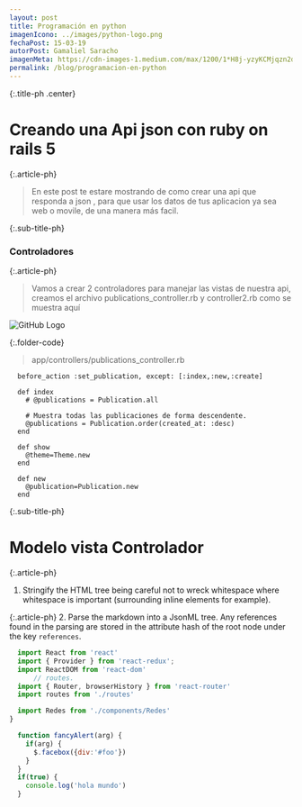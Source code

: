 ```yaml
---
layout: post
title: Programación en python
imagenIcono: ../images/python-logo.png
fechaPost: 15-03-19
autorPost: Gamaliel Saracho
imagenMeta: https://cdn-images-1.medium.com/max/1200/1*H8j-yzyKCMjqzn2dRNBAVQ.png
permalink: /blog/programacion-en-python
---
```


{:.title-ph .center}
# Creando una Api json con ruby on rails 5

{:.article-ph}
> En este post te estare mostrando de como crear una api que responda
a json , para que usar los datos de tus aplicacion ya sea web o movile, de una manera más facil.

{:.sub-title-ph}
### Controladores

{:.article-ph}
> Vamos a crear 2 controladores para manejar las vistas de nuestra api, creamos el archivo publications_controller.rb y controller2.rb como se muestra aquí


![GitHub Logo](https://hosting.3bro.info/wp-content/uploads/2018/06/nodejs-34c5f8cc37f0756108c490a903d80176.png)

{:.folder-code}
> app/controllers/publications_controller.rb

```
  before_action :set_publication, except: [:index,:new,:create]

  def index
    # @publications = Publication.all

    # Muestra todas las publicaciones de forma descendente.
    @publications = Publication.order(created_at: :desc)
  end

  def show
    @theme=Theme.new
  end

  def new
    @publication=Publication.new
  end
```

{:.sub-title-ph}
# Modelo vista Controlador

{:.article-ph}
  1. Stringify the HTML tree being careful not to wreck whitespace where whitespace is important (surrounding inline elements for example). 

{:.article-ph}
  2. Parse the markdown into a JsonML tree. Any references found in the parsing are stored in the attribute hash of the root node under the key `references`.



```javascript
  import React from 'react'
  import { Provider } from 'react-redux';
  import ReactDOM from 'react-dom'
      // routes.
  import { Router, browserHistory } from 'react-router'
  import routes from './routes'

  import Redes from './components/Redes'
}
```

```javascript
  function fancyAlert(arg) {
    if(arg) {
      $.facebox({div:'#foo'})
    }
  }
  if(true) {
    console.log('hola mundo')
  }
```

